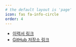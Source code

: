 ```yaml
---
# the default layout is 'page'
icon: fas fa-info-circle
order: 4
---
```


- [이력서 링크](https://dudungja.github.io)
- [GitHub 저장소 링크](https://github.com/Sungkyu118?tab=repositories)
